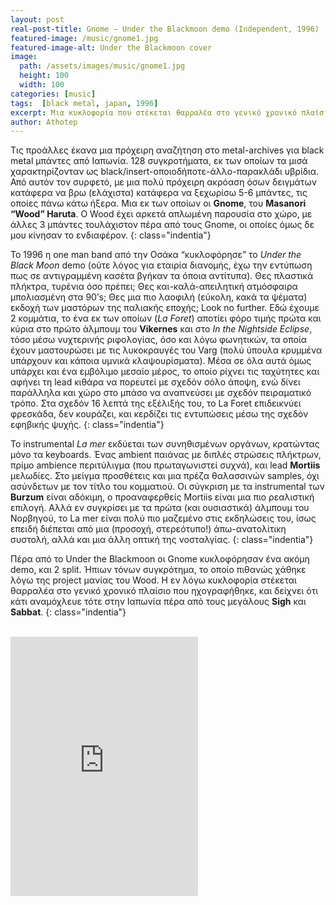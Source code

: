 ```yaml
---
layout: post
real-post-title: Gnome – Under the Blackmoon demo (Independent, 1996)
featured-image: /music/gnome1.jpg
featured-image-alt: Under the Blackmoon cover
image:
  path: /assets/images/music/gnome1.jpg
  height: 100
  width: 100
categories: [music]
tags:  [black metal, japan, 1996]
excerpt: Μια κυκλοφορία που στέκεται θαρραλέα στο γενικό χρονικό πλαίσιο που ηχογραφήθηκε και δείχνει ότι κάτι αναμόχλευε κάποτε στην Ιαπωνία
author: Athotep
---
```


Τις προάλλες έκανα μια πρόχειρη αναζήτηση στο metal-archives για black metal μπάντες από Ιαπωνία. 128 συγκροτήματα, εκ των οποίων τα μισά χαρακτηρίζονταν ως black/insert-οποιοδήποτε-άλλο-παρακλάδι υβρίδια. Από αυτόν τον συρφετό, με μια πολύ πρόχειρη ακρόαση όσων δειγμάτων κατάφερα να βρω (ελάχιστα) κατάφερα να ξεχωρίσω 5-6 μπάντες, τις οποίες πάνω κάτω ήξερα. Μια εκ των οποίων οι **Gnome**, του **Masanori “Wood” Haruta**. Ο Wood έχει αρκετά απλωμένη παρουσία στο χώρο, με άλλες 3 μπάντες τουλάχιστον πέρα από τους Gnome, οι οποίες όμως δε μου κίνησαν το ενδιαφέρον.
{: class="indentia"}

Το 1996 η one man band από την Οσάκα “κυκλοφόρησε” το *Under the Black Moon* demo (ούτε λόγος για εταιρία διανομής, έχω την εντύπωση πως σε αντιγραμμένη κασέτα βγήκαν τα όποια αντίτυπα). Θες πλαστικά πλήκτρα, τυρένια όσο πρέπει; Θες και-καλά-απειλητική ατμόσφαιρα μπολιασμένη στα 90’s; Θες μια πιο λαοφιλή (εύκολη, κακά τα ψέματα) εκδοχή των μαστόρων της παλιακής εποχής; Look no further. Εδώ έχουμε 2 κομμάτια, το ένα εκ των οποίων (*La Foret*) αποτίει φόρο τιμής πρώτα και κύρια στο πρώτο άλμπουμ του **Vikernes** και στο *In the Nightside Eclipse*, τόσο μέσω νυχτερινής ριφολογίας, όσο και λόγω φωνητικών, τα οποία έχουν μαστουρώσει με τις λυκοκραυγές του Varg (πολύ ύπουλα κρυμμένα υπάρχουν και κάποια υμνικά κλαψουρίσματα). Μέσα σε όλα αυτά όμως υπάρχει και ένα εμβόλιμο μεσαίο μέρος, το οποίο ρίχνει τις ταχύτητες και αφήνει τη lead κιθάρα να πορευτεί με σχεδόν σόλο άποψη, ενώ δίνει παράλληλα και χώρο στο μπάσο να αναπνεύσει με σχεδόν πειραματικό τρόπο. Στα σχεδόν 16 λεπτά της εξέλιξής του, το La Foret επιδεικνύει φρεσκάδα, δεν κουράζει, και κερδίζει τις εντυπώσεις μέσω της σχεδόν εφηβικής ψυχής.
{: class="indentia"}

Το instrumental *La mer* εκδύεται των συνηθισμένων οργάνων, κρατώντας μόνο τα keyboards. Ένας ambient παιάνας με διπλές στρώσεις πλήκτρων, πρίμο ambience περιτύλιγμα (που πρωταγωνιστεί συχνά), και lead **Mortiis** μελωδίες. Στο μείγμα προσθέτεις και μια πρέζα θαλασσινών samples, όχι ασύνδετων με τον τίτλο του κομματιού. Οι σύγκριση με τα instrumental των **Burzum** είναι αδόκιμη, ο προαναφερθείς Mortiis είναι μια πιο ρεαλιστική επιλογή. Αλλά εν συγκρίσει με τα πρώτα (και ουσιαστικά) άλμπουμ του Νορβηγού, το La mer είναι πολύ πιο μαζεμένο στις εκδηλώσεις του, ίσως επειδή διέπεται από μια (προσοχή, στερεότυπο!) άπω-ανατολίτικη συστολή, αλλά και μια άλλη οπτική της νοσταλγίας.
{: class="indentia"}

Πέρα από το Under the Blackmoon οι Gnome κυκλοφόρησαν ένα ακόμη demo, και 2 split. Ήπιων τόνων συγκρότημα, το οποίο πιθανώς χάθηκε λόγω της project μανίας του Wood. Η εν λόγω κυκλοφορία στέκεται θαρραλέα στο γενικό χρονικό πλαίσιο που ηχογραφήθηκε, και δείχνει ότι κάτι αναμόχλευε τότε στην Ιαπωνία πέρα από τους μεγάλους **Sigh** και **Sabbat**.
{: class="indentia"}  
<br>
<iframe class="w-full" height="415" src="https://www.youtube.com/embed/g9WDnUzhIVw" frameborder="0" allow="accelerometer; autoplay; encrypted-media; gyroscope; picture-in-picture" allowfullscreen></iframe>